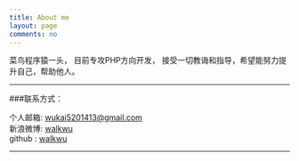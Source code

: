 ```yaml
---
title: About me
layout: page
comments: no
---
```


菜鸟程序猿一头，
目前专攻PHP方向开发，
接受一切教诲和指导，希望能努力提升自己，帮助他人。

----

###联系方式：        

个人邮箱: [wukai5201413@gmail.com](mailto:wukai5201413@gmail.com)     
新浪微博: [walkwu](http://weibo.com/u/2481711005)	    
github : [walkwu](https://github.com/walkwu)        

----

